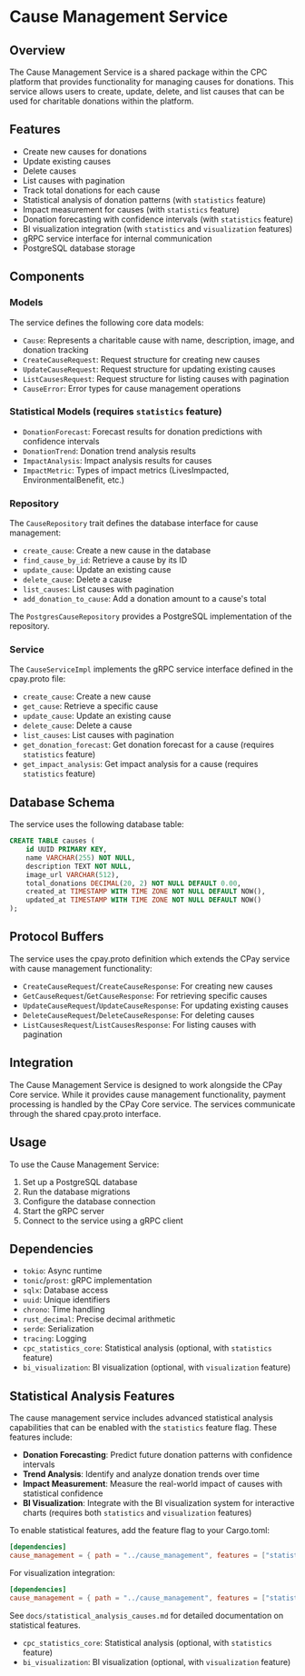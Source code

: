 # Cause Management Service

## Overview

The Cause Management Service is a shared package within the CPC platform that provides functionality for managing causes for donations. This service allows users to create, update, delete, and list causes that can be used for charitable donations within the platform.

## Features

- Create new causes for donations
- Update existing causes
- Delete causes
- List causes with pagination
- Track total donations for each cause
- Statistical analysis of donation patterns (with `statistics` feature)
- Impact measurement for causes (with `statistics` feature)
- Donation forecasting with confidence intervals (with `statistics` feature)
- BI visualization integration (with `statistics` and `visualization` features)
- gRPC service interface for internal communication
- PostgreSQL database storage

## Components

### Models

The service defines the following core data models:

- `Cause`: Represents a charitable cause with name, description, image, and donation tracking
- `CreateCauseRequest`: Request structure for creating new causes
- `UpdateCauseRequest`: Request structure for updating existing causes
- `ListCausesRequest`: Request structure for listing causes with pagination
- `CauseError`: Error types for cause management operations

### Statistical Models (requires `statistics` feature)

- `DonationForecast`: Forecast results for donation predictions with confidence intervals
- `DonationTrend`: Donation trend analysis results
- `ImpactAnalysis`: Impact analysis results for causes
- `ImpactMetric`: Types of impact metrics (LivesImpacted, EnvironmentalBenefit, etc.)

### Repository

The `CauseRepository` trait defines the database interface for cause management:

- `create_cause`: Create a new cause in the database
- `find_cause_by_id`: Retrieve a cause by its ID
- `update_cause`: Update an existing cause
- `delete_cause`: Delete a cause
- `list_causes`: List causes with pagination
- `add_donation_to_cause`: Add a donation amount to a cause's total

The `PostgresCauseRepository` provides a PostgreSQL implementation of the repository.

### Service

The `CauseServiceImpl` implements the gRPC service interface defined in the cpay.proto file:

- `create_cause`: Create a new cause
- `get_cause`: Retrieve a specific cause
- `update_cause`: Update an existing cause
- `delete_cause`: Delete a cause
- `list_causes`: List causes with pagination
- `get_donation_forecast`: Get donation forecast for a cause (requires `statistics` feature)
- `get_impact_analysis`: Get impact analysis for a cause (requires `statistics` feature)

## Database Schema

The service uses the following database table:

```sql
CREATE TABLE causes (
    id UUID PRIMARY KEY,
    name VARCHAR(255) NOT NULL,
    description TEXT NOT NULL,
    image_url VARCHAR(512),
    total_donations DECIMAL(20, 2) NOT NULL DEFAULT 0.00,
    created_at TIMESTAMP WITH TIME ZONE NOT NULL DEFAULT NOW(),
    updated_at TIMESTAMP WITH TIME ZONE NOT NULL DEFAULT NOW()
);
```

## Protocol Buffers

The service uses the cpay.proto definition which extends the CPay service with cause management functionality:

- `CreateCauseRequest`/`CreateCauseResponse`: For creating new causes
- `GetCauseRequest`/`GetCauseResponse`: For retrieving specific causes
- `UpdateCauseRequest`/`UpdateCauseResponse`: For updating existing causes
- `DeleteCauseRequest`/`DeleteCauseResponse`: For deleting causes
- `ListCausesRequest`/`ListCausesResponse`: For listing causes with pagination

## Integration

The Cause Management Service is designed to work alongside the CPay Core service. While it provides cause management functionality, payment processing is handled by the CPay Core service. The services communicate through the shared cpay.proto interface.

## Usage

To use the Cause Management Service:

1. Set up a PostgreSQL database
2. Run the database migrations
3. Configure the database connection
4. Start the gRPC server
5. Connect to the service using a gRPC client

## Dependencies

- `tokio`: Async runtime
- `tonic`/`prost`: gRPC implementation
- `sqlx`: Database access
- `uuid`: Unique identifiers
- `chrono`: Time handling
- `rust_decimal`: Precise decimal arithmetic
- `serde`: Serialization
- `tracing`: Logging
- `cpc_statistics_core`: Statistical analysis (optional, with `statistics` feature)
- `bi_visualization`: BI visualization (optional, with `visualization` feature)

## Statistical Analysis Features

The cause management service includes advanced statistical analysis capabilities that can be enabled with the `statistics` feature flag. These features include:

- **Donation Forecasting**: Predict future donation patterns with confidence intervals
- **Trend Analysis**: Identify and analyze donation trends over time
- **Impact Measurement**: Measure the real-world impact of causes with statistical confidence
- **BI Visualization**: Integrate with the BI visualization system for interactive charts (requires both `statistics` and `visualization` features)

To enable statistical features, add the feature flag to your Cargo.toml:

```toml
[dependencies]
cause_management = { path = "../cause_management", features = ["statistics"] }
```

For visualization integration:

```toml
[dependencies]
cause_management = { path = "../cause_management", features = ["statistics", "visualization"] }
```

See `docs/statistical_analysis_causes.md` for detailed documentation on statistical features.
- `cpc_statistics_core`: Statistical analysis (optional, with `statistics` feature)
- `bi_visualization`: BI visualization (optional, with `visualization` feature)